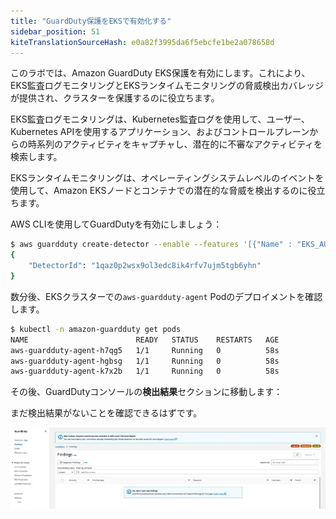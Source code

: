 ```yaml
---
title: "GuardDuty保護をEKSで有効化する"
sidebar_position: 51
kiteTranslationSourceHash: e0a82f3995da6f5ebcfe1be2a078658d
---
```


このラボでは、Amazon GuardDuty EKS保護を有効にします。これにより、EKS監査ログモニタリングとEKSランタイムモニタリングの脅威検出カバレッジが提供され、クラスターを保護するのに役立ちます。

EKS監査ログモニタリングは、Kubernetes監査ログを使用して、ユーザー、Kubernetes APIを使用するアプリケーション、およびコントロールプレーンからの時系列のアクティビティをキャプチャし、潜在的に不審なアクティビティを検索します。

EKSランタイムモニタリングは、オペレーティングシステムレベルのイベントを使用して、Amazon EKSノードとコンテナでの潜在的な脅威を検出するのに役立ちます。

AWS CLIを使用してGuardDutyを有効にしましょう：

```bash test=false
$ aws guardduty create-detector --enable --features '[{"Name" : "EKS_AUDIT_LOGS", "Status" : "ENABLED"}, {"Name" : "EKS_RUNTIME_MONITORING", "Status" : "ENABLED", "AdditionalConfiguration" : [{"Name" : "EKS_ADDON_MANAGEMENT", "Status" : "ENABLED"}]}]'
{
    "DetectorId": "1qaz0p2wsx9ol3edc8ik4rfv7ujm5tgb6yhn"
}
```

数分後、EKSクラスターでの`aws-guardduty-agent` Podのデプロイメントを確認します。

```bash test=false
$ kubectl -n amazon-guardduty get pods
NAME                        READY   STATUS    RESTARTS   AGE
aws-guardduty-agent-h7qg5   1/1     Running   0          58s
aws-guardduty-agent-hgbsg   1/1     Running   0          58s
aws-guardduty-agent-k7x2b   1/1     Running   0          58s
```

その後、GuardDutyコンソールの**検出結果**セクションに移動します：

<ConsoleButton url="https://console.aws.amazon.com/guardduty/home#/findings?macros=current" service="guardduty" label="GuardDutyコンソールを開く"/>

まだ検出結果がないことを確認できるはずです。

![GuardDuty検出結果](assets/findings.webp)

